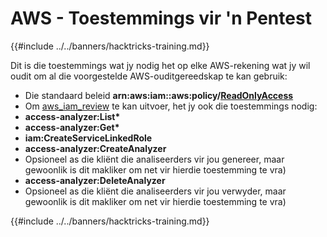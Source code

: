 # AWS - Toestemmings vir 'n Pentest

{{#include ../../banners/hacktricks-training.md}}

Dit is die toestemmings wat jy nodig het op elke AWS-rekening wat jy wil oudit om al die voorgestelde AWS-ouditgereedskap te kan gebruik:

- Die standaard beleid **arn:aws:iam::aws:policy/**[**ReadOnlyAccess**](https://us-east-1.console.aws.amazon.com/iam/home#/policies/arn:aws:iam::aws:policy/ReadOnlyAccess)
- Om [aws_iam_review](https://github.com/carlospolop/aws_iam_review) te kan uitvoer, het jy ook die toestemmings nodig:
- **access-analyzer:List\***
- **access-analyzer:Get\***
- **iam:CreateServiceLinkedRole**
- **access-analyzer:CreateAnalyzer**
- Opsioneel as die kliënt die analiseerders vir jou genereer, maar gewoonlik is dit makliker om net vir hierdie toestemming te vra)
- **access-analyzer:DeleteAnalyzer**
- Opsioneel as die kliënt die analiseerders vir jou verwyder, maar gewoonlik is dit makliker om net vir hierdie toestemming te vra)

{{#include ../../banners/hacktricks-training.md}}

